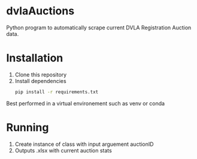 # dvlaAuctions

Python program to automatically scrape current DVLA Registration Auction data.

# Installation
1. Clone this repository
2. Install dependencies
   ```bash
   pip install -r requirements.txt
   ```

Best performed in a virtual environement such as venv or conda

# Running
1. Create instance of class with input arguement auctionID
2. Outputs .xlsx with current auction stats
